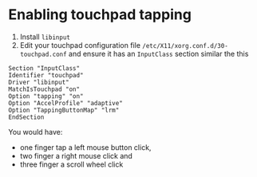 # Enabling touchpad tapping
1. Install ``libinput``
2. Edit your touchpad configuration file ``/etc/X11/xorg.conf.d/30-touchpad.conf`` and ensure it has an ``InputClass`` section similar the this
````console
Section "InputClass"
Identifier "touchpad"
Driver "libinput"
MatchIsTouchpad "on"
Option "tapping" "on"
Option "AccelProfile" "adaptive"
Option "TappingButtonMap" "lrm"
EndSection
````
You would have:
- one finger tap a left mouse button click,
- two finger a right mouse click and
- three finger a scroll wheel click
